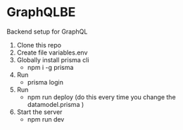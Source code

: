 # GraphQLBE
Backend setup for GraphQL
1. Clone this repo
2. Create file variables.env
3. Globally install prisma cli 
    - npm i -g prisma
4. Run
    - prisma login
5. Run
    - npm run deploy (do this every time you change the datamodel.prisma )
6. Start the server
    - npm run dev 
